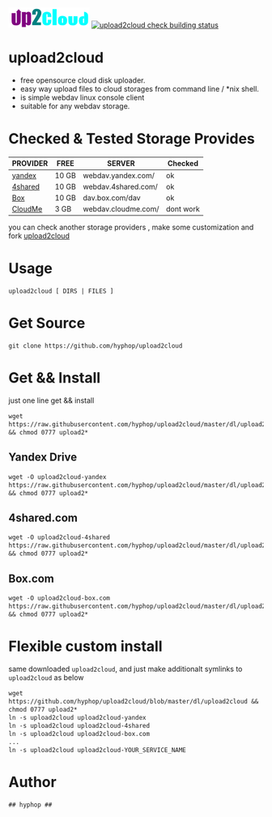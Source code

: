 <img alt=upload2cloud src="img/up2cloud.png"/>

<a href="https://travis-ci.com/hyphop/upload2cloud">
<img alt="upload2cloud check building status" src="https://api.travis-ci.com/hyphop/upload2cloud?branch=master"/></a>

# upload2cloud

+ free opensource cloud disk uploader.
+ easy way upload files to cloud storages from command line / *nix shell.
+ is simple webdav linux console client 
+ suitable for any webdav storage.

# Checked & Tested Storage Provides

PROVIDER | FREE | SERVER |Checked
--- | --- | --- | ---
[yandex](https://disk.yandex.com)	| 10 GB	| webdav.yandex.com/ | ok
[4shared](https://4shared.com)	| 10 GB	| webdav.4shared.com/ | ok
[Box](https://box.com) | 10 GB	| dav.box.com/dav | ok
[CloudMe](https://cloudme.com)	| 3 GB	| webdav.cloudme.com/ | dont work

you can check another storage providers , 
make some customization and fork [upload2cloud](https://github.com/hyphop/upload2cloud)

# Usage 
    
    upload2cloud [ DIRS | FILES ]
    
# Get Source 

    git clone https://github.com/hyphop/upload2cloud

# Get && Install

just one line get && install

    wget https://raw.githubusercontent.com/hyphop/upload2cloud/master/dl/upload2cloud && chmod 0777 upload2*

## Yandex Drive

    wget -O upload2cloud-yandex https://raw.githubusercontent.com/hyphop/upload2cloud/master/dl/upload2cloud && chmod 0777 upload2*

## 4shared.com

    wget -O upload2cloud-4shared https://raw.githubusercontent.com/hyphop/upload2cloud/master/dl/upload2cloud && chmod 0777 upload2*

## Box.com

    wget -O upload2cloud-box.com https://raw.githubusercontent.com/hyphop/upload2cloud/master/dl/upload2cloud && chmod 0777 upload2*

# Flexible custom install

same downloaded `upload2cloud`, and just make additionalt symlinks to `upload2cloud` as below

    wget https://github.com/hyphop/upload2cloud/blob/master/dl/upload2cloud && chmod 0777 upload2*
    ln -s upload2cloud upload2cloud-yandex
    ln -s upload2cloud upload2cloud-4shared
    ln -s upload2cloud upload2cloud-box.com
    ...
    ln -s upload2cloud upload2cloud-YOUR_SERVICE_NAME

# Author 

    ## hyphop ##

